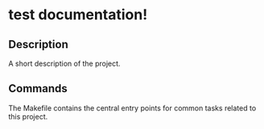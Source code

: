 # test documentation!

## Description

A short description of the project.

## Commands

The Makefile contains the central entry points for common tasks related to this project.

